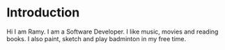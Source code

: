 # Introduction
Hi I am Ramy. I am a Software Developer. I like music, movies and reading books. I also paint, sketch and play badminton in my free time. 
